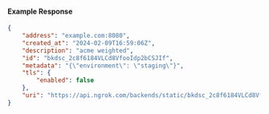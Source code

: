 <!-- Code generated for API Clients. DO NOT EDIT. -->

#### Example Response

```json
{
	"address": "example.com:8080",
	"created_at": "2024-02-09T16:59:06Z",
	"description": "acme weighted",
	"id": "bkdsc_2c8f6184VLCd8VfooIdp2bCSJIf",
	"metadata": "{\"environment\": \"staging\"}",
	"tls": {
		"enabled": false
	},
	"uri": "https://api.ngrok.com/backends/static/bkdsc_2c8f6184VLCd8VfooIdp2bCSJIf"
}
```
